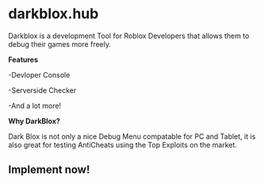 # darkblox.hub
Darkblox is a development Tool for Roblox Developers that allows them to debug their games more freely.

****Features****

-Devloper Console

-Serverside Checker

-And a lot more!

****Why DarkBlox?****

Dark Blox is not only a nice Debug Menu compatable for PC and Tablet, it is also great for testing AntiCheats using the Top Exploits on the market.

Implement now!
-
